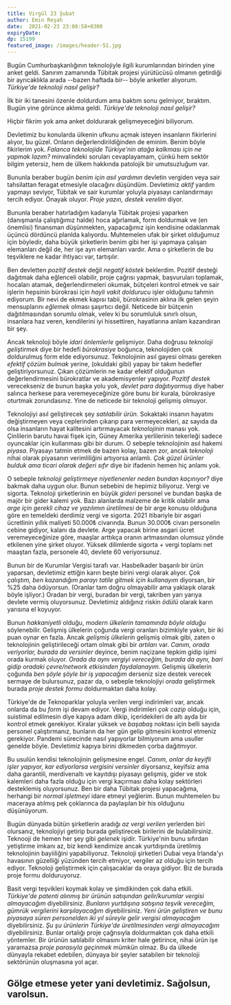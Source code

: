 ```yaml
---
title: Virgül 23 Şubat 
author: Emin Reşah
date:  2021-02-23 23:08:58+0300
expiryDate:
dp: 15199
featured_image: /images/header-51.jpg
---
```


Bugün Cumhurbaşkanlığının teknolojiyle ilgili kurumlarından birinden yine anket
geldi. Sanırım zamanında Tübitak projesi yürütücüsü olmanın getirdiği bir
ayrıcaklıkla arada --bazen haftada bir-- böyle anketler alıyorum. *Türkiye'de
teknoloji nasıl gelişir?* 

İlk bir iki tanesini özenle doldurdum ama baktım sonu gelmiyor, bıraktım. Bugün
yine görünce aklıma geldi. *Türkiye'de teknoloji nasıl gelişir?* 

Hiçbir fikrim yok ama anket doldurarak gelişmeyeceğini biliyorum. 

Devletimiz bu konularda ülkenin ufkunu açmak isteyen insanların fikirlerini
alıyor, bu güzel. Onların değerlendirildiğinden de eminim. Benim böyle
fikirlerim yok. *Falanca teknolojide Türkiye'nin atağa kalkması için ne  yapmak
lazım?* minvalindeki soruları cevaplayamam, çünkü hem sektör bilgim yetersiz,
hem de ülkem hakkında patolojik bir umutsuzluğum var. 

Bununla beraber bugün *benim için asıl yardımın* devletin vergiden veya sair
tahsilattan feragat etmesiyle olacağını düşündüm. Devletimiz *aktif* yardım
yapmayı seviyor, Tübitak ve sair kurumlar yoluyla piyasayı canlandırmayı tercih
ediyor. Önayak oluyor. *Proje yazın, destek verelim* diyor. 

Bununla beraber hatırladığım kadarıyla Tübitak projesi yaparken (danışmanla
çalıştığımız halde) hoca ağırlamak, form doldurmak ve (en önemlisi) finansman
düşünmekten, yapacağımız işin kendisine odaklanmak üçüncü dördüncü planlda
kalıyordu. Muhtemelen ufak bir şirket olduğumuz için böyledir, daha büyük
şirketlerin benim gibi her işi yapmaya çalışan elemanları değil de, her işe
ayrı elemanları vardır. Ama o şirketlerin de bu teşviklere ne kadar ihtiyacı
var, tartışılır. 

Ben devletten *pozitif destek* değil *negatif köstek* beklerdim. Pozitif
desteği dağıtmak daha eğlenceli olabilir, proje çağrısı yapmak, başvuruları
toplamak, hocaları atamak, değerlendirmeleri okumak, bütçeleri kontrol etmek ve
sair işlerin hepsinin bürokrasi için *hayli vakit doldurucu* işler olduğunu
tahmin ediyorum. Bir nevi de ekmek kapısı tabii, bürokrasinin aklına ilk gelen
şeyin mensuplarını *eğlemek* olması şaşırtıcı değil. Neticede bir bütçenin
dağıtılmasından sorumlu olmak, velev ki bu sorumluluk sınırlı olsun, insanlara
haz veren, kendilerini iyi hissettiren, hayatlarına anlam kazandıran bir şey. 

Ancak teknoloji böyle *idari önlemlerle* gelişmiyor. Daha doğrusu *teknoloji
geliştirmek* diye bir hedefi *bürokrasiye* boğunca, teknolojiden çok
doldurulmuş form elde ediyorsunuz. Teknolojinin asıl gayesi olması gereken
*efektif çözüm bulmak* yerine, (okuldaki gibi) yapay bir takım hedefler
geliştiriyorsunuz. Çıkan çözümlerin ne kadar efektif olduğunun
değerlendirmesini bürokratlar ve akademisyenler yapıyor. *Pozitif destek*
verecekseniz de bunun başka yolu yok, *devlet para dağıtıyormuş* diye haber
salınca herkese para veremeyeceğinize göre bunu bir kurala, bürokrasiye
oturtmak zorundasınız. Yine de neticede bir teknoloji gelişmiş olmuyor. 

Teknolojiyi asıl geliştirecek şey *satılabilir ürün.* Sokaktaki insanın
hayatını değiştirmeyen veya ceplerinden çıkarıp para vermeyecekleri, az sayıda
da olsa insanların hayat kalitesini artırmayacak *teknolojinin* manası yok.
Çinlilerin barutu havai fişek için, Güney Amerika yerlilerinin tekerleği sadece
oyuncaklar için kullanması gibi bir durum. O sebeple teknolojinin asıl hakemi
*piyasa.* Piyasayı tatmin etmek de bazen kolay, bazen zor, ancak *teknoloji*
nihai olarak piyasanın verimliliğini artıyorsa anlamlı. *Çok güzel ürünler
bulduk ama ticari olarak değeri sıfır* diye bir ifadenin hemen hiç anlamı yok. 

O sebeple *teknoloji geliştirmeye niyetlenenler neden bundan kaçınıyor?* diye
bakmak daha uygun olur. Bunun sebebini de hepimiz biliyoruz. Vergi ve sigorta.
Teknoloji şirketlerinin en büyük *gideri* personel ve bundan başka de majör bir
gider kalemi yok. Bazı alanlarda malzeme de kritik olabilir ama *arge için
gerekli cihaz ve yazılımın üretilmesi* de bir arge konusu olduğuna göre en
temeldeki derdimiz vergi ve sigorta. 2021 itibariyle bir asgari ücretlinin
yıllık maliyeti 50.000₺ civarında. Bunun 30.000₺ civarı personelin cebine
gidiyor, kalanı da devlete. Arge yapacak birine asgari ücret veremeyeceğinize
göre, maaşlar arttıkça oranın artmasından olumsuz yönde etkilenen yine şirket
oluyor. Yüksek dilimlerde sigorta + vergi toplamı net maaştan fazla, personele
40, devlete 60 veriyorsunuz. 

Bunun bir de Kurumlar Vergisi tarafı var. Hasbelkader başarılı bir ürün
yaparsan, devletimiz ettiğin karın beşte birini vergi olarak alıyor. *Çok
çalıştım, ben kazandığım parayı tatile gitmek için kullanayım* diyorsan, bir
%25 daha ödüyorsun. (Oranlar tam doğru olmayabilir ama yaklaşık olarak böyle
işliyor.) Oradan bir vergi, buradan bir vergi, takriben yarı yarıya devlete
vermiş oluyorsunuz. Devletimiz aldığınız riskin *ödülü* olarak karın yarısına
el koyuyor. 

Bunun *hakkaniyetli* olduğu, *modern ülkelerin tamamında böyle olduğu*
söylenebilir. Gelişmiş ülkelerin çoğunda vergi oranları bizimkiyle yakın, bir
iki puan oynar en fazla. Ancak *gelişmiş ülkelerin* gelişmiş olmak gibi, zaten
o teknolojinin geliştirileceği ortam olmak gibi bir *artıları* var. *Canım,
orada veriyorlar, burada da versinler* deyince, benim naçizane tepkim gidip
işimi orada kurmak oluyor. *Orada da aynı vergiyi vereceğim, burada da aynı,
bari gidip oradaki çevre/network etkisinden faydalanayım.* Gelişmiş ülkelerin
çoğunda *ben şöyle şöyle bir iş yapacağım* derseniz size destek verecek sermaye
de bulursunuz, pazar da, o sebeple teknolojiyi *orada* geliştirmek burada
*proje destek formu* doldurmaktan daha kolay.

Türkiye'de de Teknoparklar yoluyla verilen vergi indirimleri var, ancak onlarda
da bu *form* işi devam ediyor. Vergi indirimleri *çok cazip* olduğu için,
suistimal edilmesin diye kapıya adam dikip, içeridekileri de altı ayda bir
kontrol etmek gerekiyor. Kiralar yüksek ve *başabaş* noktası için belli sayıda
personel çalıştırmanız, bunların da her gün gelip gitmesini kontrol etmeniz
gerekiyor. Pandemi sürecinde nasıl yapıyorlar bilmiyorum ama usuller genelde
böyle. Devletimiz kapıya birini dikmeden çorba dağıtmıyor. 

Bu usulün kendisi teknolojinin gelişmesine engel. *Canım, onlar da keyifli
işler yapıyor, kar ediyorlarsa vergisini versinler* diyorsanız, keyifsiz ama
daha garantili, merdivenaltı ve kayıtdışı piyasayı gelişmiş, gider ve stok
kalemleri daha fazla olduğu için vergi kaçırması daha kolay sektörleri
desteklemiş oluyorsunuz. Ben bir daha Tübitak projesi yapacağıma, herhangi bir
*normal işletmeyi* idare etmeyi yeğlerim. Bunun muhtemelen bu maceraya atılmış
pek çoklarınca da paylaşılan bir his olduğunu düşünüyorum. 

Bugün dünyada bütün şirketlerin aradığı *az vergi verilen* yerlerden biri
olursanız, teknolojiyi getirip burada geliştirecek birilerini de
bulabilirsiniz. Teknooji de hemen her şey gibi *gelenek* işidir. Türkiye'nin
bunu sıfırdan yetiştirme imkanı az, biz kendi kendimize ancak yurtdışında
üretilmiş teknolojinin bayiiliğini yapabiliyoruz. Teknoloji şirketleri Dubai
veya İrlanda'yı havasının güzelliği yüzünden tercih etmiyor, vergiler az olduğu
için tercih ediyor. Teknoloji geliştirmek için çalışacaklar da oraya gidiyor.
Biz de burada proje formu dolduruyoruz. 

Basit vergi teşvikleri koymak kolay ve şimdikinden çok daha etkili. *Türkiye'de
patenti alınmış bir ürünün satışından gelir/kurumlar vergisi almayacağım*
diyebilirsiniz. *Bunların yurtdışına satışına teşvik vereceğim, gümrük
vergilerini karşılayacağım* diyebilirsiniz. *Yeni ürün geliştiren ve bunu
piyasaya süren personelden iki yıl süreyle gelir vergisi almayacağım*
diyebilirsiniz. *Şu şu ürünlerin Türkiye'de üretilmesinden vergi almayacağım*
diyebilirsiniz. Bunlar ortalığı proje çağrısıyla doldurmaktan çok daha etkili
yöntemler. Bir ürünün satılabilir olmasını kriter hale getirince, nihai ürün
işe yaramazsa *proje parasıyla geçinmek* mümkün olmaz. Bu da ülkede dünyayla
rekabet edebilen, dünyaya bir şeyler satabilen bir teknoloji sektörünün
oluşmasına yol açar. 

Gölge etmese yeter yani devletimiz. Sağolsun, varolsun. 
---
